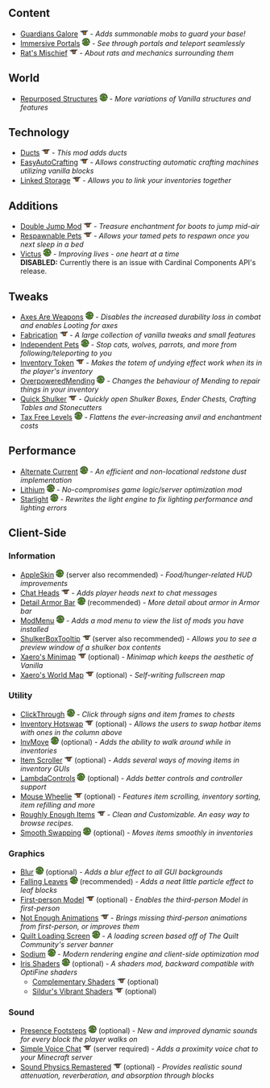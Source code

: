 ## Content

- [Guardians Galore] ![](docs/icon-curseforge.png) - *Adds summonable mobs to guard your base!*
- [Immersive Portals] ![](docs/icon-modrinth.png) - *See through portals and teleport seamlessly*
- [Rat's Mischief] ![](docs/icon-curseforge.png) - *About rats and mechanics surrounding them*

[Guardians Galore]: https://www.curseforge.com/minecraft/mc-mods/guardians-galore
[Immersive Portals]: https://modrinth.com/mod/immersiveportals
[Rat's Mischief]: https://www.curseforge.com/minecraft/mc-mods/rats-mischief


## World

- [Repurposed Structures] ![](docs/icon-modrinth.png) - *More variations of Vanilla structures and features*

[Repurposed Structures]: https://modrinth.com/mod/repurposed-structures-fabric


## Technology

- [Ducts] ![](docs/icon-curseforge.png) - *This mod adds ducts*
- [EasyAutoCrafting] ![](docs/icon-curseforge.png) - *Allows constructing automatic crafting machines utilizing vanilla blocks*
- [Linked Storage] ![](docs/icon-curseforge.png) - *Allows you to link your inventories together*

[Ducts]: https://www.curseforge.com/minecraft/mc-mods/ducts
[EasyAutoCrafting]: https://www.curseforge.com/minecraft/mc-mods/easyautocrafting
[Linked Storage]: https://www.curseforge.com/minecraft/mc-mods/linked-storage


## Additions

- [Double Jump Mod] ![](docs/icon-curseforge.png) - *Treasure enchantment for boots to jump mid-air*
- [Respawnable Pets] ![](docs/icon-curseforge.png) - *Allows your tamed pets to respawn once you next sleep in a bed*
- [Victus] ![](docs/icon-modrinth.png) - *Improving lives - one heart at a time*  
  **DISABLED:** Currently there is an issue with Cardinal Components API's release.

[Double Jump Mod]: https://www.curseforge.com/minecraft/mc-mods/double-jump-mod
[Respawnable Pets]: https://www.curseforge.com/minecraft/mc-mods/respawnable-pets
[Victus]: https://modrinth.com/mod/victus


## Tweaks

- [Axes Are Weapons] ![](docs/icon-modrinth.png) - *Disables the increased durability loss in combat and enables Looting for axes*
- [Fabrication] ![](docs/icon-curseforge.png) - *A large collection of vanilla tweaks and small features*
- [Independent Pets] ![](docs/icon-modrinth.png) - *Stop cats, wolves, parrots, and more from following/teleporting to you*
- [Inventory Token] ![](docs/icon-curseforge.png) - *Makes the totem of undying effect work when its in the player's inventory*
- [OverpoweredMending] ![](docs/icon-modrinth.png) - *Changes the behaviour of Mending to repair things in your inventory*
- [Quick Shulker] ![](docs/icon-curseforge.png) - *Quickly open Shulker Boxes, Ender Chests, Crafting Tables and Stonecutters*
- [Tax Free Levels] ![](docs/icon-modrinth.png) - *Flattens the ever-increasing anvil and enchantment costs*

[Axes Are Weapons]: https://modrinth.com/mod/axes-are-weapons
[Fabrication]: https://www.curseforge.com/minecraft/mc-mods/fabrication
[Independent Pets]: https://modrinth.com/mod/indypets
[Inventory Token]: https://www.curseforge.com/minecraft/mc-mods/inventory-totem-fabric
[OverpoweredMending]: https://modrinth.com/mod/overpoweredmending
[Quick Shulker]: https://www.curseforge.com/minecraft/mc-mods/quick-shulker
[Tax Free Levels]: https://modrinth.com/mod/tax-free-levels


## Performance

- [Alternate Current] ![](docs/icon-modrinth.png) - *An efficient and non-locational redstone dust implementation*
- [Lithium] ![](docs/icon-modrinth.png) - *No-compromises game logic/server optimization mod*
- [Starlight] ![](docs/icon-modrinth.png) - *Rewrites the light engine to fix lighting performance and lighting errors*

[Alternate Current]: https://modrinth.com/mod/alternate-current
[Lithium]: https://modrinth.com/mod/lithium
[Starlight]: https://modrinth.com/mod/starlight


## Client-Side

### Information

- [AppleSkin] ![](docs/icon-modrinth.png) (server also recommended) - *Food/hunger-related HUD improvements*
- [Chat Heads] ![](docs/icon-curseforge.png) - *Adds player heads next to chat messages*
- [Detail Armor Bar] ![](docs/icon-modrinth.png) (recommended) - *More detail about armor in Armor bar*
- [ModMenu] ![](docs/icon-modrinth.png) - *Adds a mod menu to view the list of mods you have installed*
- [ShulkerBoxTooltip] ![](docs/icon-curseforge.png) (server also recommended) - *Allows you to see a preview window of a shulker box contents*
- [Xaero's Minimap] ![](docs/icon-curseforge.png) (optional) - *Minimap which keeps the aesthetic of Vanilla*
- [Xaero's World Map] ![](docs/icon-curseforge.png) (optional) - *Self-writing fullscreen map*

[AppleSkin]: https://modrinth.com/mod/appleskin
[Chat Heads]: https://www.curseforge.com/minecraft/mc-mods/chat-heads
[Detail Armor Bar]: https://modrinth.com/mod/detail-armor-bar
[ModMenu]: https://modrinth.com/mod/modmenu
[ShulkerBoxTooltip]: https://www.curseforge.com/minecraft/mc-mods/shulkerboxtooltip
[Xaero's Minimap]: https://www.curseforge.com/minecraft/mc-mods/xaeros-minimap
[Xaero's World Map]: https://www.curseforge.com/minecraft/mc-mods/xaeros-world-map

### Utility

- [ClickThrough] ![](docs/icon-modrinth.png) - *Click through signs and item frames to chests*
- [Inventory Hotswap] ![](docs/icon-curseforge.png) (optional) - *Allows the users to swap hotbar items with ones in the column above*
- [InvMove] ![](docs/icon-modrinth.png) (optional) - *Adds the ability to walk around while in inventories*
- [Item Scroller] ![](docs/icon-curseforge.png) (optional) - *Adds several ways of moving items in inventory GUIs*
- [LambdaControls] ![](docs/icon-modrinth.png) (optional) - *Adds better controls and controller support*
- [Mouse Wheelie] ![](docs/icon-curseforge.png) (optional) - *Features item scrolling, inventory sorting, item refilling and more*
- [Roughly Enough Items] ![](docs/icon-curseforge.png) - *Clean and Customizable. An easy way to browse recipes.*
- [Smooth Swapping] ![](docs/icon-modrinth.png) (optional) - *Moves items smoothly in inventories*

[ClickThrough]: https://modrinth.com/mod/clickthrough
[Inventory Hotswap]: https://www.curseforge.com/minecraft/mc-mods/inventory-hotswap
[InvMove]: https://modrinth.com/mod/invmove-fabric
[Item Scroller]: https://www.curseforge.com/minecraft/mc-mods/item-scroller
[LambdaControls]: https://modrinth.com/mod/lambdacontrols
[Mouse Wheelie]: https://www.curseforge.com/minecraft/mc-mods/mouse-wheelie
[Roughly Enough Items]: https://www.curseforge.com/minecraft/mc-mods/roughly-enough-items
[Smooth Swapping]: https://modrinth.com/mod/smooth-swapping

### Graphics

- [Blur] ![](docs/icon-modrinth.png) (optional) - *Adds a blur effect to all GUI backgrounds*
- [Falling Leaves] ![](docs/icon-modrinth.png) (recommended) - *Adds a neat little particle effect to leaf blocks*
- [First-person Model] ![](docs/icon-curseforge.png) (optional) - *Enables the third-person Model in first-person*
- [Not Enough Animations] ![](docs/icon-curseforge.png) - *Brings missing third-person animations from first-person, or improves them*
- [Quilt Loading Screen] ![](docs/icon-modrinth.png) - *A loading screen based off of The Quilt Community's server banner*
- [Sodium] ![](docs/icon-modrinth.png) - *Modern rendering engine and client-side optimization mod*
- [Iris Shaders] ![](docs/icon-modrinth.png) (optional) - *A shaders mod, backward compatible with OptiFine shaders*
  - [Complementary Shaders] ![](docs/icon-curseforge.png) (optional)
  - [Sildur's Vibrant Shaders] ![](docs/icon-curseforge.png) (optional)

[Blur]: https://modrinth.com/mod/blur-fabric
[Falling Leaves]: https://modrinth.com/mod/fallingleaves
[First-person Model]: https://www.curseforge.com/minecraft/mc-mods/first-person-model
[Item Model Fix]: https://www.curseforge.com/minecraft/mc-mods/item-model-fix
[Not Enough Animations]: https://www.curseforge.com/minecraft/mc-mods/not-enough-animations
[Quilt Loading Screen]: https://modrinth.com/mod/quilt-loading-screen
[Sodium]: https://modrinth.com/mod/sodium
[Iris Shaders]: https://modrinth.com/mod/iris
[Complementary Shaders]: https://www.curseforge.com/minecraft/customization/complementary-shaders
[Sildur's Vibrant Shaders]: https://www.curseforge.com/minecraft/customization/sildurs-vibrant-shaders

### Sound

- [Presence Footsteps] ![](docs/icon-modrinth.png) (optional) - *New and improved dynamic sounds for every block the player walks on*
- [Simple Voice Chat] ![](docs/icon-curseforge.png) (server required) - *Adds a proximity voice chat to your Minecraft server*
- [Sound Physics Remastered] ![](docs/icon-curseforge.png) (optional) - *Provides realistic sound attenuation, reverberation, and absorption through blocks*

[Presence Footsteps]: https://modrinth.com/mod/presence-footsteps
[Simple Voice Chat]: https://www.curseforge.com/minecraft/mc-mods/simple-voice-chat
[Sound Physics Remastered]: https://www.curseforge.com/minecraft/mc-mods/sound-physics-remastered

